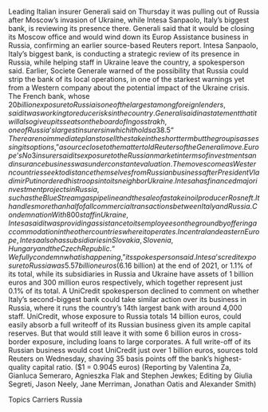 Leading Italian insurer Generali said on Thursday it was pulling out of Russia after Moscow’s invasion of Ukraine, while Intesa Sanpaolo, Italy’s biggest bank, is reviewing its presence there.
Generali said that it would be closing its Moscow office and would wind down its Europ Assistance business in Russia, confirming an earlier source-based Reuters report.
Intesa Sanpaolo, Italy’s biggest bank, is conducting a strategic review of its presence in Russia, while helping staff in Ukraine leave the country, a spokesperson said.
Earlier, Societe Generale warned of the possibility that Russia could strip the bank of its local operations, in one of the starkest warnings yet from a Western company about the potential impact of the Ukraine crisis.
The French bank, whose $20 billion exposure to Russia is one of the largest among foreign lenders, said it was working to reduce risks in the country.
Generali said in a statement that it will also give up its seats on the board of Ingosstrakh, one of Russia’s largest insurers in which it holds a 38.5% stake.
“There are no immediate plans to sell the stake in the short term but the group is assessing its options,” a source close to the matter told Reuters of the Generali move.
Europe’s No 3 insurer said its exposure to the Russian market in terms of investments and insurance business was under constant evaluation.
The moves come as Western countries seek to distance themselves from Russian business after President Vladimir Putin ordered his troops into its neighbor Ukraine.
Intesa has financed major investment projects in Russia, such as the Blue Stream gas pipeline and the sale of a stake in oil producer Rosneft. It handles more than half of all commercial transactions between Italy and Russia.
Condemnation
With 800 staff in Ukraine, Intesa said it was providing assistance to its employees on the ground by offering accommodation in the other countries where it operates.
In central and eastern Europe, Intesa also has subsidiaries in Slovakia, Slovenia, Hungary and the Czech Republic.
“We fully condemn what is happening,” its spokesperson said.
Intesa’s credit exposure to Russia was 5.57 billion euros ($6.16 billion) at the end of 2021, or 1.1% of its total, while its subsidiaries in Russia and Ukraine have assets of 1 billion euros and 300 million euros respectively, which together represent just 0.1% of its total.
A UniCredit spokesperson declined to comment on whether Italy’s second-biggest bank could take similar action over its business in Russia, where it runs the country’s 14th largest bank with around 4,000 staff.
UniCredit, whose exposure to Russia totals 14 billion euros, could easily absorb a full writeoff of its Russian business given its ample capital reserves.
But that would still leave it with some 6 billion euros in cross-border exposure, including loans to large corporates.
A full write-off of its Russian business would cost UniCredit just over 1 billion euros, sources told Reuters on Wednesday, shaving 35 basis points off the bank’s highest-quality capital ratio.
($1 = 0.9045 euros)
(Reporting by Valentina Za, Gianluca Semeraro, Agnieszka Flak and Stephen Jewkes; Editing by Giulia Segreti, Jason Neely, Jane Merriman, Jonathan Oatis and Alexander Smith)

Topics
Carriers
Russia
